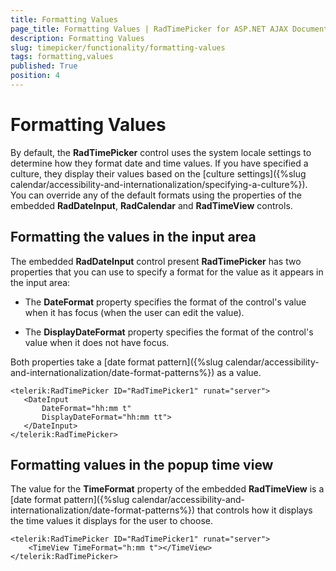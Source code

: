 ```yaml
---
title: Formatting Values
page_title: Formatting Values | RadTimePicker for ASP.NET AJAX Documentation
description: Formatting Values
slug: timepicker/functionality/formatting-values
tags: formatting,values
published: True
position: 4
---
```


# Formatting Values



By default, the **RadTimePicker** control uses the system locale settings to determine how they format date and time values. If you have specified a culture, they display their values based on the [culture settings]({%slug calendar/accessibility-and-internationalization/specifying-a-culture%}). You can override any of the default formats using the properties of the embedded **RadDateInput**, **RadCalendar** and **RadTimeView** controls.

## Formatting the values in the input area

The embedded **RadDateInput** control present **RadTimePicker** has two properties that you can use to specify a format for the value as it appears in the input area:

* The **DateFormat** property specifies the format of the control's value when it has focus (when the user can edit the value).

* The **DisplayDateFormat** property specifies the format of the control's value when it does not have focus.

Both properties take a [date format pattern]({%slug calendar/accessibility-and-internationalization/date-format-patterns%}) as a value.

````ASPNET
<telerik:RadTimePicker ID="RadTimePicker1" runat="server">
   <DateInput
       DateFormat="hh:mm t"
       DisplayDateFormat="hh:mm tt">
   </DateInput>
</telerik:RadTimePicker>
````



## Formatting values in the popup time view

The value for the **TimeFormat** property of the embedded **RadTimeView** is a [date format pattern]({%slug calendar/accessibility-and-internationalization/date-format-patterns%}) that controls how it displays the time values it displays for the user to choose.

````ASPNET
<telerik:RadTimePicker ID="RadTimePicker1" runat="server">
    <TimeView TimeFormat="h:mm t"></TimeView>
</telerik:RadTimePicker>
````


